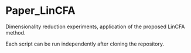 # Paper_LinCFA
Dimensionality reduction experiments, application of the proposed LinCFA method.

Each script can be run independently after cloning the repository.
